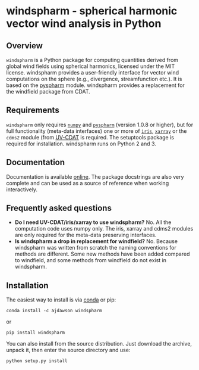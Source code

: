 windspharm - spherical harmonic vector wind analysis in Python
==============================================================


Overview
--------

`windspharm` is a Python package for computing quantities derived from global wind
fields using spherical harmonics, licensed under the MIT license.
windspharm provides a user-friendly interface for vector wind computations on the
sphere (e.g., divergence, streamfunction etc.). It is based on the
[pyspharm](https://github.com/jswhit/pyspharm) module.
windspharm provides a replacement for the windfield package from CDAT.


Requirements
------------

`windspharm` only requires [`numpy`](http://numpy.org) and [`pyspharm`](https://github.com/jswhit/pyspharm) (version 1.0.8 or higher), but for full functionality (meta-data interfaces) one or more of [`iris`](http://scitools.org.uk/iris/), [`xarray`](http://xarray.pydata.org) or the `cdms2` module (from [UV-CDAT](http://uvcdat.llnl.gov) is required.
The setuptools package is required for installation.
windspharm runs on Python 2 and 3.


Documentation
-------------

Documentation is available [online](http://ajdawson.github.io/windspharm).
The package docstrings are also very complete and can be used as a source of reference when working interactively.


Frequently asked questions
--------------------------

* **Do I need UV-CDAT/iris/xarray to use windspharm?**
  No. All the computation code uses numpy only. The iris, xarray and  cdms2 modules are only required for the meta-data preserving interfaces.
* **Is windspharm a drop in replacement for windfield?**
  No. Because windspharm was written from scratch the naming conventions for methods
  are different. Some new methods have been added compared to windfield, and some
  methods from windfield do not exist in windspharm.


Installation
------------

The easiest way to install is via [conda](http://conda.pydata.org) or pip:

    conda install -c ajdawson windspharm

or

    pip install windspharm

You can also install from the source distribution.
Just download the archive, unpack it, then enter the source directory and use:

    python setup.py install
